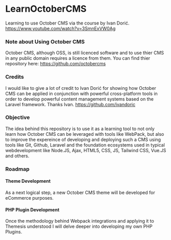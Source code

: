 <!-- @format -->

# LearnOctoberCMS

Learning to use October CMS via the course by Ivan Dorić. https://www.youtube.com/watch?v=3SmnExVW0Ag

### Note about Using October CMS

October CMS, although OSS, is still licenced software and to use thier CMS in any public domain requires a licence from them. You can find thier repository here: https://github.com/octobercms

### Credits

I would like to give a lot of credit to Ivan Dorić for showing how October CMS can be applied in conjunction with powerful cross-platform tools in order to develop powerful content management systems based on the Laravel framework. Thanks Ivan.
https://github.com/ivandoric

### Objective

The idea behind this repository is to use it as a learning tool to not only learn how October CMS can be leveraged with tools like WebPack, but also to improve the expereince of developing and deploying such a CMS using tools like Git, Github, Laravel and the foundation ecosystems used in typical webdevelopment like Node.JS, Ajax, HTML5, CSS, JS, Tailwind CSS, Vue.JS and others.

### Roadmap

#### Theme Development

As a next logical step, a new October CMS theme will be developed for eCommerce purposes.

#### PHP Plugin Development

Once the methodology behind Webpack integrations and applying it to Themesis understood I will delve deeper into developing my own PHP Plugins.
